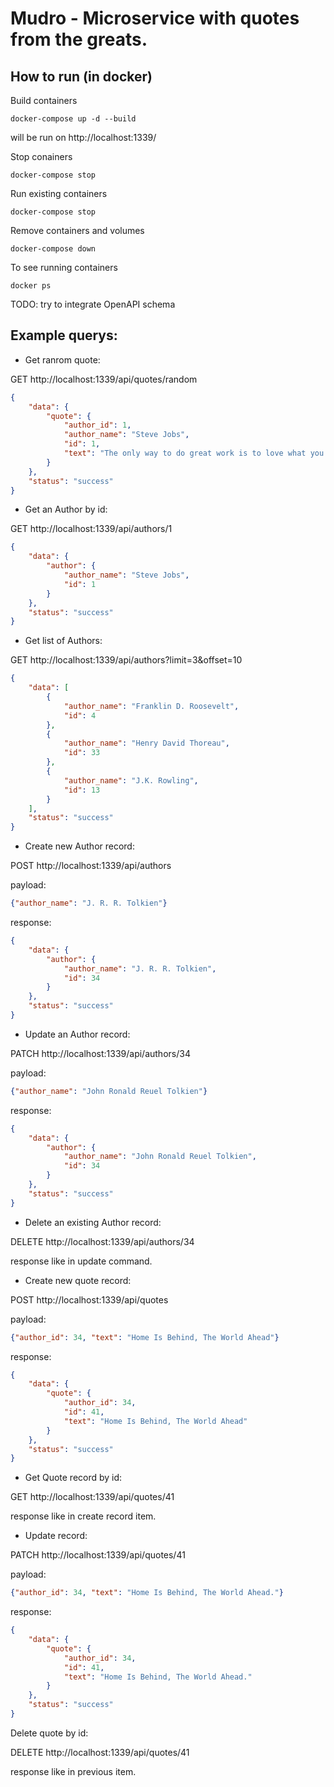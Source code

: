 # Mudro - Microservice with quotes from the greats.

## How to run (in docker)

Build containers
```shell
docker-compose up -d --build
```

will be run on http://localhost:1339/

Stop conainers
```shell
docker-compose stop
```

Run existing containers
```shell
docker-compose stop
```

Remove containers and volumes
```shell
docker-compose down
```

To see running containers
```shell
docker ps
```

TODO: try to integrate OpenAPI schema

## Example querys:

- Get ranrom quote:

GET http://localhost:1339/api/quotes/random

```json
{
    "data": {
        "quote": {
            "author_id": 1,
            "author_name": "Steve Jobs",
            "id": 1,
            "text": "The only way to do great work is to love what you do."
        }
    },
    "status": "success"
}
```

- Get an Author by id:

GET http://localhost:1339/api/authors/1

```json
{
    "data": {
        "author": {
            "author_name": "Steve Jobs",
            "id": 1
        }
    },
    "status": "success"
}
```
- Get list of Authors:

GET http://localhost:1339/api/authors?limit=3&offset=10

```json
{
    "data": [
        {
            "author_name": "Franklin D. Roosevelt",
            "id": 4
        },
        {
            "author_name": "Henry David Thoreau",
            "id": 33
        },
        {
            "author_name": "J.K. Rowling",
            "id": 13
        }
    ],
    "status": "success"
}
```

- Create new Author record:

POST http://localhost:1339/api/authors

payload:

```json
{"author_name": "J. R. R. Tolkien"}
```

response:

```json
{
    "data": {
        "author": {
            "author_name": "J. R. R. Tolkien",
            "id": 34
        }
    },
    "status": "success"
}
```

- Update an Author record:

PATCH http://localhost:1339/api/authors/34

payload:

```json
{"author_name": "John Ronald Reuel Tolkien"}
```

response:

```json
{
    "data": {
        "author": {
            "author_name": "John Ronald Reuel Tolkien",
            "id": 34
        }
    },
    "status": "success"
}
```
- Delete an existing Author record:
  
DELETE http://localhost:1339/api/authors/34

response like in update command.

- Create new quote record:

POST http://localhost:1339/api/quotes

payload:

```json
{"author_id": 34, "text": "Home Is Behind, The World Ahead"}
```

response:

```json
{
    "data": {
        "quote": {
            "author_id": 34,
            "id": 41,
            "text": "Home Is Behind, The World Ahead"
        }
    },
    "status": "success"
}
```

- Get Quote record by id:

GET http://localhost:1339/api/quotes/41

response like in create record item.

- Update record:

PATCH http://localhost:1339/api/quotes/41

payload:

```json
{"author_id": 34, "text": "Home Is Behind, The World Ahead."}
```

response:

```json
{
    "data": {
        "quote": {
            "author_id": 34,
            "id": 41,
            "text": "Home Is Behind, The World Ahead."
        }
    },
    "status": "success"
}
```

Delete quote by id:

DELETE http://localhost:1339/api/quotes/41

response like in previous item.

